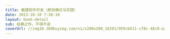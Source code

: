 ```yaml
---
title: 敏捷软件开发（原则模式与实践）
date: 2013-10-10 7:30:10
layout: book-detail
sub: 经典之作，不得不读
coverUrl: //img10.360buyimg.com/n1/s200x200_16201/959cb611-cf8c-48c0-a238-734e478af5b9.jpg
---
```

